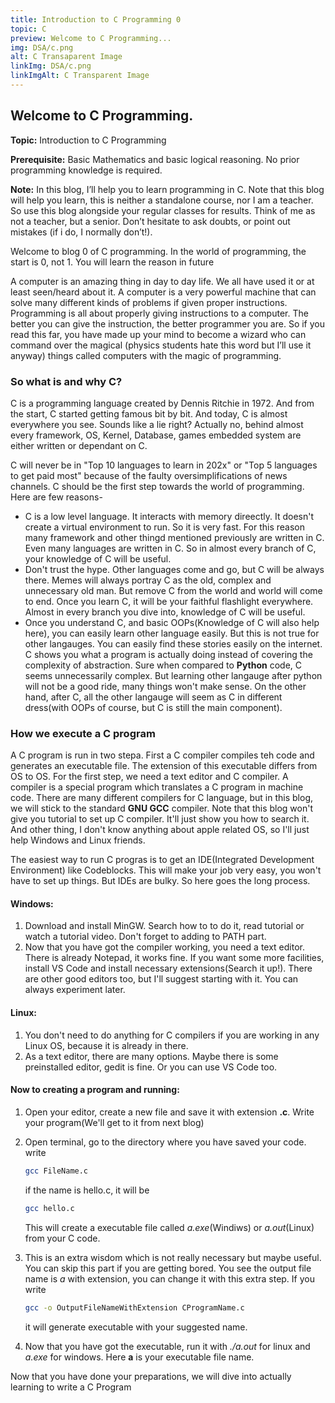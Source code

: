 ```yaml
---
title: Introduction to C Programming 0
topic: C
preview: Welcome to C Programming...
img: DSA/c.png
alt: C Transaparent Image
linkImg: DSA/c.png
linkImgAlt: C Transparent Image
---
```


## Welcome to C Programming.

**Topic:**
Introduction to C Programming

**Prerequisite:**
Basic Mathematics and basic logical reasoning. No prior programming knowledge is required.

**Note:**
In this blog, I’ll help you to learn programming in C. Note that this blog will help you learn, this is neither a standalone course, nor I am a teacher. So use this blog alongside your regular classes for results. Think of me as not a teacher, but a senior. Don’t hesitate to ask doubts, or point out mistakes (if i do, I normally don’t!).

Welcome to blog 0 of C programming. In the world of programming, the start is 0, not 1. You will learn the reason in future

A computer is an amazing thing in day to day life. We all have used it or at least seen/heard about it. A computer is a very powerful machine that can solve many different kinds of problems if given proper instructions. Programming is all about properly giving instructions to a computer. The better you can give the instruction, the better programmer you are. So if you read this far, you have made up your mind to become a wizard who can command over the magical (physics students hate this word but I’ll use it anyway) things called computers with the magic of programming.


### So what is and why C?
C is a programming language created by Dennis Ritchie in 1972. And from the start, C started getting famous bit by bit. And today, C is almost everywhere you see. Sounds like a lie right? Actually no, behind almost every framework, OS, Kernel, Database, games embedded system are either written or dependant on C.

C will never be in "Top 10 languages to learn in 202x" or "Top 5 languages to get paid most" because of the faulty oversimplifications of news channels. C should be the first step towards the world of programming. Here are few reasons-

- C is a low level language. It interacts with memory direectly. It doesn't create a virtual environment to run. So it is very fast. For this reason many framework and other thingd mentioned previously are written in C. Even many languages are written in C. So in almost every branch of C, your knowledge of C will be useful.
- Don't trust the hype. Other languages come and go, but C will be always there. Memes will always portray C as the old, complex and unnecessary old man. But remove C from the world and world will come to end. Once you learn C, it will be your faithful flashlight everywhere. Almost in every branch you dive into, knowledge of C will be useful.
- Once you understand C, and basic OOPs(Knowledge of C will also help here), you can easily learn other language easily. But this is not true for other langauges. You can easily find these stories easily on the internet. C shows you what a program is actually doing instead of covering the complexity of abstraction. Sure when compared to **Python** code, C seems unnecessarily complex. But learning other langauge after python will not be a good ride, many things won't make sense. On the other hand, after C, all the other langauge will seem as C in different dress(with OOPs of course, but C is still the main component).

### How we execute a C program
A C program is run in two stepa. First a C compiler compiles teh code and generates an executable file. The extension of this executable differs from OS to OS. 
For the first step, we need a text editor and C compiler. A compiler is a special program which translates a C program in machine code. There are many different compilers for C language, but in this blog, we will stick to the standard **GNU GCC** compiler. Note that this blog won't give you tutorial to set up C compiler. It'll just show you how to search it. And other thing, I don't know anything about apple related OS, so I'll just help Windows and Linux friends.

The easiest way to run C progras is to get an IDE(Integrated Development Environment) like Codeblocks. This will make your job very easy, you won't have to set up things. But IDEs are bulky. So here goes the long process.

#### Windows: 
1. Download and install MinGW. Search how to to do it, read tutorial or watch a tutorial video. Don't forget to adding to PATH part.
2. Now that you have got the compiler working, you need a text editor. There is already Notepad, it works fine. If you want some more facilities, install VS Code and install necessary extensions(Search it up!). There are other good editors too, but I'll suggest starting with it. You can always experiment later.

#### Linux:
1. You don't need to do anything for C compilers if you are working in any Linux OS, because it is already in there.
2. As a text editor, there are many options. Maybe there is some preinstalled editor, gedit is fine. Or you can use VS Code too.
   
#### Now to creating a program and running:
1. Open your editor, create a new file and save it with extension **.c**. Write your program(We'll get to it from next blog)
2. Open terminal, go to the directory where you have saved your code. write 
    ```sh 
    gcc FileName.c
    ```
    if the name is hello.c, it will be 
    ```sh
    gcc hello.c
    ```
    This will create a executable file called _a.exe_(Windiws) or _a.out_(Linux) from your C code.

3. This is an extra wisdom which is not really necessary but maybe useful. You can skip this part if you are getting bored. You see the output file name is _a_ with extension, you can change it with this extra step. If you write 
    ```sh
    gcc -o OutputFileNameWithExtension CProgramName.c
    ```
    it will generate executable with your suggested name.
4. Now that you have got the executable, run it with _./a.out_ for linux and _a.exe_ for windows. Here **a** is your executable file name.

Now that you have done your preparations, we will dive into actually learning to write a C Program
